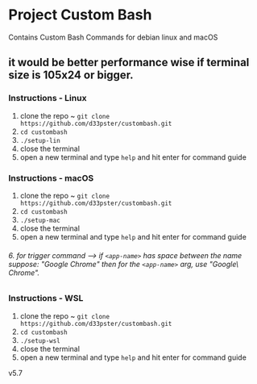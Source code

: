# Project Custom Bash
Contains Custom Bash Commands for debian linux and macOS
## it would be better performance wise if terminal size is 105x24 or bigger.
### Instructions - Linux
1. clone the repo ~ ```git clone https://github.com/d33pster/custombash.git```
2. ```cd custombash``` 
3. ```./setup-lin```
4. close the terminal
5. open a new terminal and type ```help``` and hit enter for command guide

### Instructions - macOS
1. clone the repo ~ ```git clone https://github.com/d33pster/custombash.git```
2. ```cd custombash```
3. ```./setup-mac```
4. close the terminal
5. open a new terminal and type ```help``` and hit enter for command guide
###### 6. for trigger command --> if ```<app-name>``` has space between the name suppose: "Google Chrome" then for the ```<app-name>``` arg, use "Google\ Chrome".

### Instructions - WSL
1. clone the repo ~ ```git clone https://github.com/d33pster/custombash.git```
2. ```cd custombash``` 
3. ```./setup-wsl```
4. close the terminal
5. open a new terminal and type ```help``` and hit enter for command guide

v5.7
